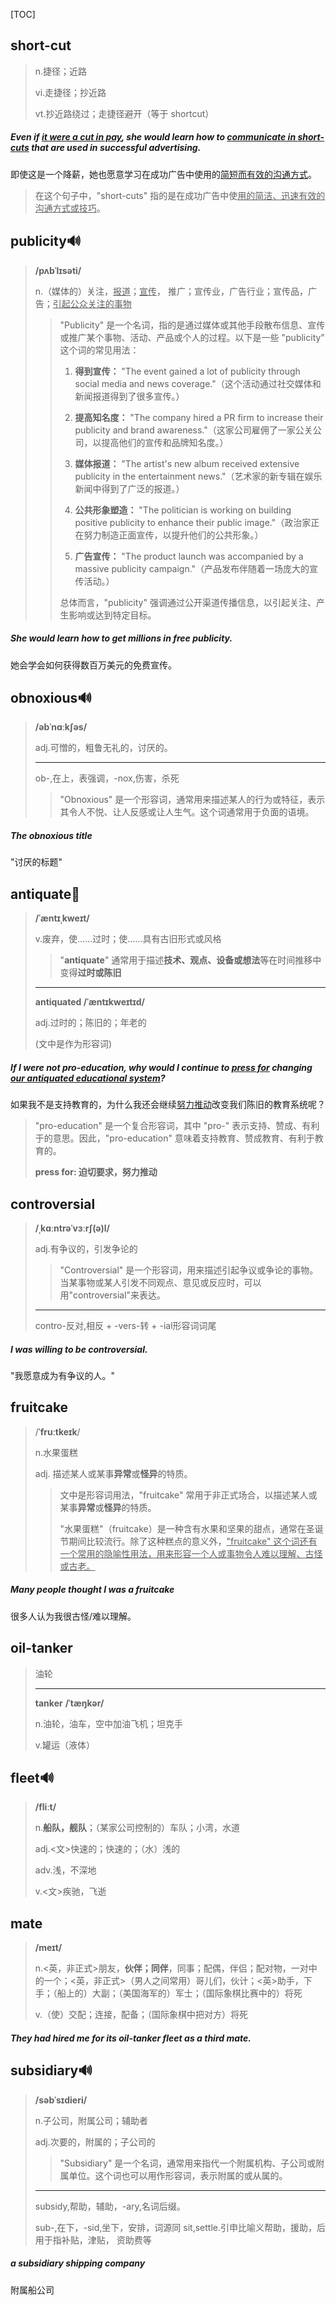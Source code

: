 [TOC]

## short-cut

> n.捷径；近路
>
> vi.走捷径；抄近路
>
> vt.抄近路绕过；走捷径避开（等于 shortcut）

##### Even if <u>it were a cut in pay</u>, she would learn how to <u>communicate in **short-cuts**</u> that are used in successful advertising.

即使这是一个降薪，她也愿意学习在成功广告中使用的<u>简短而有效的沟通方式</u>。

> 在这个句子中，"short-cuts" 指的是在成功广告中使<u>用的简洁、迅速有效的沟通方式或技巧</u>。
>

## publicity🔊

> **/pʌbˈlɪsəti/**
>
> n.（媒体的）关注，<u>报道</u>；<u>宣传</u>， 推广；宣传业，广告行业；宣传品，广告；<u>引起公众关注的事物</u>
>
> > "Publicity" 是一个名词，指的是通过媒体或其他手段散布信息、宣传或推广某个事物、活动、产品或个人的过程。以下是一些 "publicity" 这个词的常见用法：
> >
> > 1. **得到宣传：** "The event gained a lot of publicity through social media and news coverage."（这个活动通过社交媒体和新闻报道得到了很多宣传。）
> >
> > 2. **提高知名度：** "The company hired a PR firm to increase their publicity and brand awareness."（这家公司雇佣了一家公关公司，以提高他们的宣传和品牌知名度。）
> >
> > 3. **媒体报道：** "The artist's new album received extensive publicity in the entertainment news."（艺术家的新专辑在娱乐新闻中得到了广泛的报道。）
> >
> > 4. **公共形象塑造：** "The politician is working on building positive publicity to enhance their public image."（政治家正在努力制造正面宣传，以提升他们的公共形象。）
> >
> > 5. **广告宣传：** "The product launch was accompanied by a massive publicity campaign."（产品发布伴随着一场庞大的宣传活动。）
> >
> > 总体而言，"publicity" 强调通过公开渠道传播信息，以引起关注、产生影响或达到特定目标。

##### She would learn how to get millions in free **publicity**.

她会学会如何获得数百万美元的免费宣传。

## obnoxious🔊

> **/əbˈnɑːkʃəs/**
>
> adj.可憎的，粗鲁无礼的，讨厌的。
>
> ---
>
> ob-,在上，表强调，-nox,伤害，杀死
>
> > "Obnoxious" 是一个形容词，通常用来描述某人的行为或特征，表示其令人不悦、让人反感或让人生气。这个词通常用于负面的语境。

##### The **obnoxious** title

 "讨厌的标题" 

## antiquate🚩

> **/ˈæntɪˌkweɪt/**
>
> v.废弃，使……过时；使……具有古旧形式或风格
>
> > "**antiquate**" 通常用于描述**技术、观点、设备或想法**等在时间推移中变得**过时或陈旧**
>
> ---
>
> **antiquated	/ˈæntɪkweɪtɪd/**
>
> adj.过时的；陈旧的；年老的
>
> (文中是作为形容词)

##### If I were not pro-education, why would I continue to <u>press for</u> changing <u>our **antiquated** educational system</u>?

如果我不是支持教育的，为什么我还会继续<u>努力推动</u>改变我们陈旧的教育系统呢？

> "pro-education" 是一个复合形容词，其中 "pro-" 表示支持、赞成、有利于的意思。因此，"pro-education" 意味着支持教育、赞成教育、有利于教育的。
>
> **press for:  迫切要求，努力推动**

## controversial

> **/ˌkɑːntrəˈvɜːrʃ(ə)l/**
>
> adj.有争议的，引发争论的
>
> > "Controversial" 是一个形容词，用来描述引起争议或争论的事物。当某事物或某人引发不同观点、意见或反应时，可以用"controversial"来表达。
>
> ---
>
> contro-反对,相反 + -vers-转 + -ial形容词词尾

##### I was willing to be **controversial**.

"我愿意成为有争议的人。"

## fruitcake

> /**ˈfruːtkeɪk**/
>
> n.水果蛋糕
>
> adj. 描述某人或某事**异常**或**怪异**的特质。
>
> > 文中是形容词用法，"fruitcake" 常用于非正式场合，以描述某人或某事**异常**或**怪异**的特质。
> >
> > "水果蛋糕"（fruitcake）是一种含有水果和坚果的甜点，通常在圣诞节期间比较流行。除了这种糕点的意义外，<u>"fruitcake" 这个词还有一个常用的隐喻性用法，用来形容一个人或事物令人难以理解、古怪或古老。</u>

##### Many people thought I was a **fruitcake**

很多人认为我很古怪/难以理解。

## oil-tanker

> 油轮
>
> ---
>
> **tanker** 	**/ˈtæŋkər/**
>
> n.油轮，油车，空中加油飞机；坦克手
>
> v.罐运（液体）

## fleet🔊

> **/fliːt/**
>
> n.**船队，舰队**；（某家公司控制的）车队；小湾，水道
>
> adj.<文>快速的；快速的；（水）浅的
>
> adv.浅，不深地
>
> v.<文>疾驰，飞逝

## mate

> **/meɪt/**
>
> n.<英，非正式>朋友，**伙伴；同伴**，同事；配偶，伴侣；配对物，一对中的一个；<英，非正式>（男人之间常用）哥儿们，伙计；<英>助手，下手；（船上的）大副；（美国海军的）军士；（国际象棋比赛中的）将死
>
> v.（使）交配；连接，配备；（国际象棋中把对方）将死

##### They had hired me for its **oil-tanker fleet** as a third **mate**.

## subsidiary🔊

> **/səbˈsɪdieri/**
>
> n.子公司，附属公司；辅助者
>
> adj.次要的，附属的；子公司的
>
> > "Subsidiary" 是一个名词，通常用来指代一个附属机构、子公司或附属单位。这个词也可以用作形容词，表示附属的或从属的。
>
> ---
>
> subsidy,帮助，辅助，-ary,名词后缀。
>
> sub-,在下，-sid,坐下，安排，词源同 sit,settle.引申比喻义帮助，援助，后用于指补贴，津贴， 资助费等

##### a **subsidiary** shipping company

附属船公司